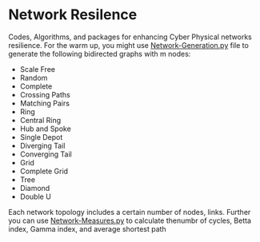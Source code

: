 # Network Resilence
Codes, Algorithms, and packages for enhancing Cyber Physical networks resilience. 
For the warm up, you might use [Network-Generation.py](NetworkResilence/Network-Generation.py) file to generate the following bidirected graphs with m nodes:
- Scale Free 
- Random
- Complete
- Crossing Paths
- Matching Pairs
- Ring
- Central Ring
- Hub and Spoke 
- Single Depot 
- Diverging Tail
- Converging Tail
- Grid
- Complete Grid
- Tree
- Diamond
- Double U

Each network topology includes a certain number of nodes, links. Further you can use [Network-Measures.py](NetworkResilence/Network-Measures.py) to calculate thenumbr of cycles, Betta index, Gamma index, and average shortest path
